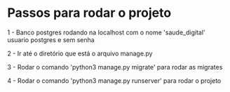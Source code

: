 <h1>Passos para rodar o projeto</h1>

1 - Banco postgres rodando na localhost com o nome 'saude_digital' usuario postgres e sem senha

2 - Ir até o diretório que está o arquivo manage.py

3 - Rodar o comando 'python3 manage.py migrate' para rodar as migrates

4 - Rodar o comando 'python3 manage.py runserver' para rodar o projeto
